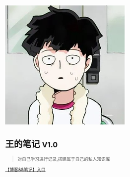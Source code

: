 <!--修改封面在这里改 _coverpage.md -->

![logo](./src/img/wechat.jpg)

# 王的笔记 <small>V1.0</small>

> 对自己学习进行记录,搭建属于自己的私人知识库

<!-- [B站主页](https://space.bilibili.com/330132447?spm_id_from=333.1007.0.0) -->
[【博客&&笔记】入口](study)

<!-- 背景图片 -->

<!-- ![](_media/bg.jpg) -->



